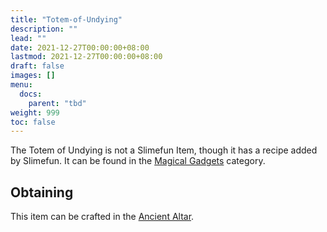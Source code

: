 ```yaml
---
title: "Totem-of-Undying"
description: ""
lead: ""
date: 2021-12-27T00:00:00+08:00
lastmod: 2021-12-27T00:00:00+08:00
draft: false
images: []
menu: 
  docs:
    parent: "tbd"
weight: 999
toc: false
---
```


The Totem of Undying is not a Slimefun Item, though it has a recipe added by Slimefun.
It can be found in the [Magical Gadgets](/docs/slimefun/magical-gadgets) category.

## Obtaining

This item can be crafted in the [Ancient Altar](/docs/slimefun/ancient-altar).
